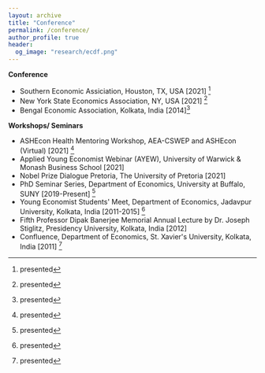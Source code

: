 ```yaml
---
layout: archive
title: "Conference"
permalink: /conference/
author_profile: true
header:
  og_image: "research/ecdf.png"
---
```


**Conference**
- Southern Economic Assiciation, Houston, TX, USA [2021] [^1]
- New York State Economics Association, NY, USA [2021] [^1]
- Bengal Economic Association, Kolkata, India [2014][^1]

**Workshops/ Seminars**
- ASHEcon Health Mentoring Workshop, AEA-CSWEP and ASHEcon (Virtual) [2021] [^1]
- Applied Young Economist Webinar (AYEW), University of Warwick & Monash Business School [2021]
- Nobel Prize Dialogue Pretoria, The University of Pretoria [2021]
- PhD Seminar Series, Department of Economics, University at Buffalo, SUNY [2019-Present] [^1]
- Young Economist Students' Meet, Department of Economics, Jadavpur University, Kolkata, India [2011-2015] [^1]
- Fifth Professor Dipak Banerjee Memorial Annual Lecture by Dr. Joseph Stiglitz, Presidency University, Kolkata, India [2012]
- Confluence, Department of Economics, St. Xavier's University, Kolkata, India [2011] [^1]

[^1]: presented

